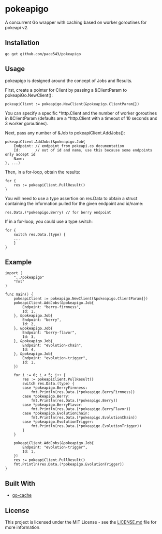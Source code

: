 # pokeapigo
A concurrent Go wrapper with caching based on worker goroutines for pokeapi v2.

## Installation
`go get github.com/pace543/pokeapigo`

## Usage
pokeapigo is designed around the concept of Jobs and Results.

First, create a pointer for Client by passing a &ClientParam to pokeapiGo.NewClient():

    pokeapiClient := pokeapigo.NewClient(&pokeapigo.ClientParam{})

You can specify a specific *http.Client and the number of worker goroutines in &ClientParam (defaults are a *http.Client
with a timeout of 10 seconds and 3 worker goroutines).

Next, pass any number of &Job to pokeapiClient.AddJobs():

    pokeapiClient.AddJobs(&pokeapigo.Job{
        Endpoint: // endpoint from pokeapi.co documentation
        Id:       // out of id and name, use this because some endpoints only accept id
        Name:
    }, ...)

Then, in a for-loop, obtain the results:

    for {
        res := pokeapiClient.PullResult()
    }

You will need to use a type assertion on res.Data to obtain a struct containing the information pulled for the given
endpoint and id/name:

    res.Data.(*pokeapigo.Berry) // for berry endpoint

If in a for-loop, you could use a type switch:

    for {
        switch res.Data.(type) {
        ...
        }
    }

## Example
```
import (
	"../pokeapigo"
	"fmt"
)

func main() {
	pokeapiClient := pokeapigo.NewClient(&pokeapigo.ClientParam{})
	pokeapiClient.AddJobs(&pokeapigo.Job{
		Endpoint: "berry-firmness",
		Id: 1,
	}, &pokeapigo.Job{
		Endpoint: "berry",
		Id: 2,
	}, &pokeapigo.Job{
		Endpoint: "berry-flavor",
		Id: 3,
	}, &pokeapigo.Job{
		Endpoint: "evolution-chain",
		Id: 4,
	}, &pokeapigo.Job{
		Endpoint: "evolution-trigger",
		Id: 1,
	})

	for i := 0; i < 5; i++ {
		res := pokeapiClient.PullResult()
		switch res.Data.(type) {
		case *pokeapigo.BerryFirmness:
			fmt.Println(res.Data.(*pokeapigo.BerryFirmness))
		case *pokeapigo.Berry:
			fmt.Println(res.Data.(*pokeapigo.Berry))
		case *pokeapigo.BerryFlavor:
			fmt.Println(res.Data.(*pokeapigo.BerryFlavor))
		case *pokeapigo.EvolutionChain:
			fmt.Println(res.Data.(*pokeapigo.EvolutionChain))
		case *pokeapigo.EvolutionTrigger:
			fmt.Println(res.Data.(*pokeapigo.EvolutionTrigger))
		}
	}

	pokeapiClient.AddJobs(&pokeapigo.Job{
		Endpoint: "evolution-trigger",
		Id: 1,
	})
	res := pokeapiClient.PullResult()
	fmt.Println(res.Data.(*pokeapigo.EvolutionTrigger))
}
```

## Built With
*   [go-cache](https://github.com/patrickmn/go-cache)

## License
This project is licensed under the MIT License - see the [LICENSE.md](LICENSE.md) file for more information.